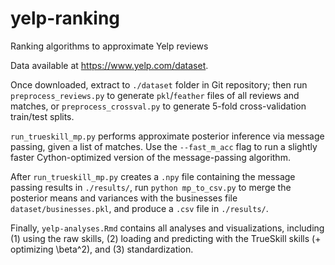# yelp-ranking
Ranking algorithms to approximate Yelp reviews

Data available at https://www.yelp.com/dataset.

Once downloaded, extract to `./dataset` folder in Git repository; then run `preprocess_reviews.py` to generate `pkl`/`feather` files of all reviews and matches, or `preprocess_crossval.py` to generate 5-fold cross-validation train/test splits.

`run_trueskill_mp.py` performs approximate posterior inference via message passing, given a list of matches. Use the `--fast_m_acc` flag to run a slightly faster Cython-optimized version of the message-passing algorithm.

After `run_trueskill_mp.py` creates a `.npy` file containing the message passing results in `./results/`, run `python mp_to_csv.py` to merge the posterior means and variances with the businesses file `dataset/businesses.pkl`, and produce a `.csv` file in `./results/`.

Finally, `yelp-analyses.Rmd` contains all analyses and visualizations, including (1) using the raw skills, (2) loading and predicting with the TrueSkill skills (+ optimizing \beta^2), and (3) standardization.
